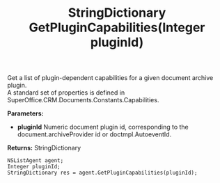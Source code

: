 ﻿---
uid: crmscript_ref_NSListAgent_GetPluginCapabilities
title: StringDictionary GetPluginCapabilities(Integer pluginId)
intellisense: NSListAgent.GetPluginCapabilities
keywords: NSListAgent, GetPluginCapabilities
so.topic: reference
---

Get a list of plugin-dependent capabilities for a given document archive plugin.<br/>A standard set of properties is defined in SuperOffice.CRM.Documents.Constants.Capabilities.

**Parameters:**
 - **pluginId** Numeric document plugin id, corresponding to the document.archiveProvider id or doctmpl.AutoeventId.

**Returns:** StringDictionary

```crmscript
NSListAgent agent;
Integer pluginId;
StringDictionary res = agent.GetPluginCapabilities(pluginId);
```

